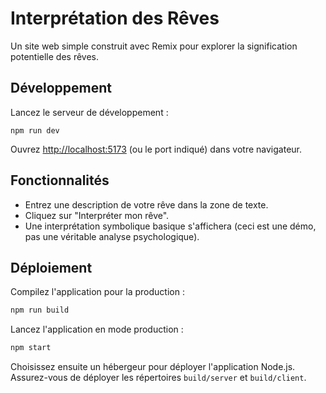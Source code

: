 # Interprétation des Rêves

Un site web simple construit avec Remix pour explorer la signification potentielle des rêves.

## Développement

Lancez le serveur de développement :

```shellscript
npm run dev
```

Ouvrez [http://localhost:5173](http://localhost:5173) (ou le port indiqué) dans votre navigateur.

## Fonctionnalités

-   Entrez une description de votre rêve dans la zone de texte.
-   Cliquez sur "Interpréter mon rêve".
-   Une interprétation symbolique basique s'affichera (ceci est une démo, pas une véritable analyse psychologique).

## Déploiement

Compilez l'application pour la production :

```sh
npm run build
```

Lancez l'application en mode production :

```sh
npm start
```

Choisissez ensuite un hébergeur pour déployer l'application Node.js. Assurez-vous de déployer les répertoires `build/server` et `build/client`.
